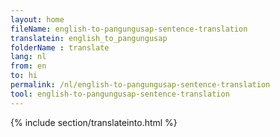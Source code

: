 ```yaml
---
layout: home
fileName: english-to-pangungusap-sentence-translation
translatein: english_to_pangungusap
folderName : translate
lang: nl
from: en
to: hi
permalink: /nl/english-to-pangungusap-sentence-translation
tool: english-to-pangungusap-sentence-translation
---
```

{% include section/translateinto.html %}